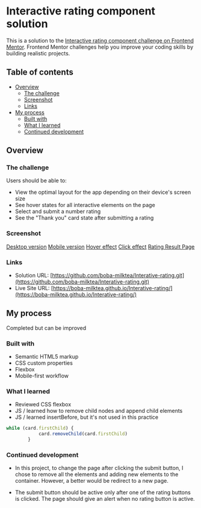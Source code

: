 # Interactive rating component solution

This is a solution to the [Interactive rating component challenge on Frontend Mentor](https://www.frontendmentor.io/challenges/interactive-rating-component-koxpeBUmI). Frontend Mentor challenges help you improve your coding skills by building realistic projects. 

## Table of contents

- [Overview](#overview)
  - [The challenge](#the-challenge)
  - [Screenshot](#screenshot)
  - [Links](#links)
- [My process](#my-process)
  - [Built with](#built-with)
  - [What I learned](#what-i-learned)
  - [Continued development](#continued-development)


## Overview

### The challenge

Users should be able to:

- View the optimal layout for the app depending on their device's screen size
- See hover states for all interactive elements on the page
- Select and submit a number rating
- See the "Thank you" card state after submitting a rating

### Screenshot

[Desktop version](./imgages/rating-00.png)
[Mobile version](./imgages/rating-01.png)
[Hover effect](./imgages/rating-03.png)
[Click effect](./imgages/rating-05.png)
[Rating Result Page](./imgages/rating-06.png)


### Links

- Solution URL: [https://github.com/boba-milktea/Interative-rating.git](https://github.com/boba-milktea/Interative-rating.git)
- Live Site URL: [https://boba-milktea.github.io/Interative-rating/](https://boba-milktea.github.io/Interative-rating/)

## My process

Completed but can be improved

### Built with

- Semantic HTML5 markup
- CSS custom properties
- Flexbox
- Mobile-first workflow


### What I learned

- Reviewed CSS flexbox 
- JS / learned how to remove child nodes and append child elements 
- JS / learned insertBefore, but it's not used in this practice
```js
while (card.firstChild) {
            card.removeChild(card.firstChild)
        }
```

### Continued development

- In this project, to change the page after clicking the submit button, I chose to remove all the elements and adding new elements to the container. However, a better would be redirect to a new page. 

- The submit button should be active only after one of the rating buttons is clicked. The page should give an alert when no rating button is active. 
